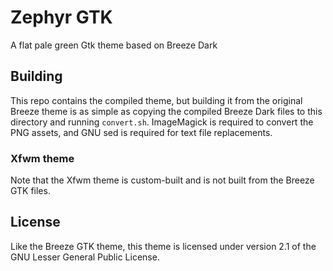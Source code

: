 # Zephyr GTK

A flat pale green Gtk theme based on Breeze Dark

## Building

This repo contains the compiled theme, but building it from the original Breeze theme is as simple as copying the compiled Breeze Dark files to this directory and running `convert.sh`. ImageMagick is required to convert the PNG assets, and GNU sed is required for text file replacements.

### Xfwm theme

Note that the Xfwm theme is custom-built and is not built from the Breeze GTK files.

## License

Like the Breeze GTK theme, this theme is licensed under version 2.1 of the GNU Lesser General Public License.
